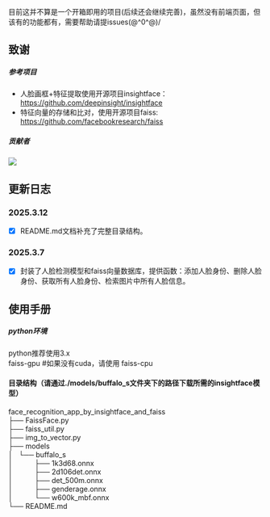 目前这并不算是一个开箱即用的项目(后续还会继续完善)，虽然没有前端页面，但该有的功能都有，需要帮助请提issues\(@^0^@)/
## 致谢
##### 参考项目

- 人脸画框+特征提取使用开源项目insightface：https://github.com/deepinsight/insightface
- 特征向量的存储和比对，使用开源项目faiss: https://github.com/facebookresearch/faiss

##### 贡献者

<a href="https://github.com/codeduang/face_recognition_app_by_insightface_and_faiss/graphs/contributors">
  <img src="https://contrib.rocks/image?repo=codeduang/face_recognition_app_by_insightface_and_faiss" />
</a>

## 更新日志

### 2025.3.12
- [x] README.md文档补充了完整目录结构。
### 2025.3.7
- [x] 封装了人脸检测模型和faiss向量数据库，提供函数：添加人脸身份、删除人脸身份、获取所有人脸身份、检索图片中所有人脸信息。


## 使用手册

##### python环境
python推荐使用3.x  
faiss-gpu #如果没有cuda，请使用 faiss-cpu

#### 目录结构（请通过./models/buffalo_s文件夹下的路径下载所需的insightface模型）
face_recognition_app_by_insightface_and_faiss  
├── FaissFace.py  
├── faiss_util.py  
├── img_to_vector.py  
├── models  
│   └── buffalo_s  
│   &nbsp;&nbsp;&nbsp;&nbsp;&nbsp;&nbsp;&nbsp;&nbsp;├── 1k3d68.onnx  
│   &nbsp;&nbsp;&nbsp;&nbsp;&nbsp;&nbsp;&nbsp;&nbsp;├── 2d106det.onnx  
│   &nbsp;&nbsp;&nbsp;&nbsp;&nbsp;&nbsp;&nbsp;&nbsp;├── det_500m.onnx  
│   &nbsp;&nbsp;&nbsp;&nbsp;&nbsp;&nbsp;&nbsp;&nbsp;├── genderage.onnx  
│   &nbsp;&nbsp;&nbsp;&nbsp;&nbsp;&nbsp;&nbsp;&nbsp;└── w600k_mbf.onnx  
└── README.md  

